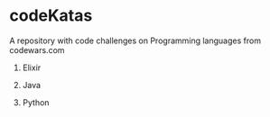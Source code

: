 # codeKatas

A repository with code challenges on Programming languages from codewars.com

1. Elixir

2. Java

3. Python
